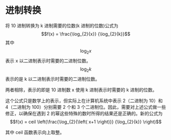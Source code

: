 # 进制转换

将 10 进制转换为 k 进制需要的位数(k 进制的位数)公式为
$$f(x) = \frac{\log_{2}{x}} {\log_{2}{k}}$$
其中
$$\log_{2}{x} $$ 表示 x 以二进制表示时需要的二进制位数。
$$\log_{2}{k}$$ 表示的是 k 以二进制表示时需要的二进制位数。

两者相除，表示的即是 10 进制数 x 使用 k 进制表示时需要的 k 进制的位数。

这个公式只是数学上的表示，但实际上在计算机系统中表示 2（二进制为 10）和 4（二进制为 100）分别需要 2 个和 3 个二进制位。因此，需要对上述公式做一些修正，以确保在遇到 2 的幂这些特殊的数时所得的结果还是正确的。新的公式为
$$f(x) = ceil \left(\frac{\log_{2}{\left( x+1 \right)}} {\log_{2}{k}} \right)$$

其中 ceil 函数表示向上取整。
